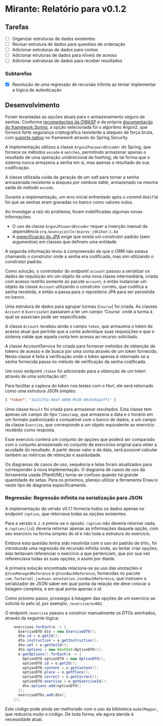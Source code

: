 # Mirante: Relatório para v0.1.2

## Tarefas
- [ ] Organizar estruturas de dados existentes
- [ ] Revisar estrutura de dados para questões de ordenação
- [ ] Adicionar estruturas de dados para contas
- [ ] Adicionar etruturas de dados para nĩíveis de acesso
- [ ] Adicionar estruturas de dados para receber resultados

### Subtarefas
- [x] Resolução de uma regressão de recursão infinita ao tentar implementar a lógica de autenticação

## Desenvolvimento

Foram levantadas as opções atuais para o armazenamento seguro de senhas. Conforme [recomedações da OWASP][#1] e da própria [documentação do framework Spring][#2], a opção selecionada foi o algoritmo Argon2, que fornece forte segurança criptográfica resistente a ataques de força bruta, com [suporte nativo][#3] no framework através do Spring Security.

A implementação utilizou a classe `Argon2PasswordEncoder` do Spring, que fornece os métodos `encode` e `matches`, permitindo armazenar apenas o resultado de uma operação unidirecional de _hashing_, de tal forma que o sistema nunca armazena a senha em si, mas apenas o resultado de sua codificação.

A classe utilizada cuida da geração de um _salt_ para tornar a senha armazenada resistente a ataques por _rainbow table_, armazenado na mesma saída do método `encode`.

Durante a implementação, um erro inicial enfrentado após o _commit_ `0b41f38` foi que as senhas eram gravadas no banco como valores nulos.

Ao investigar a raiz do problema, foram indetificadas algumas novas informações:

- O uso da classe `Argon2PaswordEncoder` requer a inserção manual da dependência `org.bouncycastle:bcprov-jdk15on:1.64`
- A [especificação do JPA][#4] exige que exista um construtor padrão (sem argumentos) em classes que definem uma entidade

A segunda informação levou à compreensão de que o ORM não estava chamando o construtor onde a senha era codificada, mas sim utilizando o construtor padrão.

Como solução, o controlador do _endpoint_ `account` passou a serializar os dados da requisição em um objeto de uma nova classe intermediária, criada com acesso restrito somente ao pacote `account`, e então instanciar um objeto da classe `Account` utilizando o construtor correto, que codifica a senha recebida, e então a passa para o repositório JPA para ser persistida no banco.

Uma estrutura de dados para agrupar turmas (`Course`) foi criada. As classes `Account` e `ExerciseSet` passaram a ter um campo 'Course` onde a turma à qual se associam pode ser especificada.

A classe `Account` recebeu ainda o campo `token`, que armazena o token de acesso atual que permite que a conta autentique suas requisições e que o sistema valide que aquela conta tem acesso ao recurso solicitado.

A classe AccountService foi criada para fornecer métodos de obtenção de tokens de acesso e de busca por uma conta através de um token fornecido. Nesta classe é feita a verificação onde o token apenas é retornado se a senha fornecida passa no método de verificação da senha codificada.

Um novo endpoint `/token` foi adicionado para a obtenção de um token através de uma solicitação `GET`.

Para facilitar a captura do token nos testes com o Hurl, ele será retornado como uma estrutura JSON simples:

```json
{ "token": "3a321f5a-ddaf-4800-9530-49cb39a2effc" }
```

Uma classe `Result` foi criada para armazenar resultados. Esta classe tem apenas um campo do tipo `Timestamp`, que armazena a data e o horário em um formato padronizado e compatível com o banco de dados, e um campo da classe `Exercise`, que corresponde a um objeto equivalente ao exercício recebido como resposta.

Esse exercício conterá um conjunto de opções que poderá ser comparado com o conjunto armazenado no conjunto de exercícios original para obter a acuidade do resultado. A partir desse valor e da data, será possível calcular também as métricas de retenção e assiduidade.

Os diagramas de casos de uso, sequência e telas foram atualizados para corresponder à nova implementação. O diagrama de casos de uso da ferramenta usada (PlantUML) torna-se confuso quando há grande quantidade de setas. Para os próximos, planejo utilizar a ferramenta Draw.io neste tipo de diagrama especificamente.

### Regressão: Regressão infinita na serialização para JSON
A implementação da versão v0.1.1 fornecia todos os dados apenas no endpoint `/option`, que retornava todas as opções existentes.

Para a versão `0.2.0` previa-se o oposto: `/option` não deveria retornar nada, e `/option/{id}` deveria retornar apenas as informações daquela opção, com seu exercício na forma simples do _id_  e não toda a estrutura do exercício.

Embora esta questão tenha sido resolvida com o uso do padrão de `DTOs`, foi introduzida uma regressão de recursão infinita onde, ao tentar criar opções, elas tentavam referenciar o exercício a que pertenciam, que por sua vez referenciava todas as suas opções, e assim por diante.

A primeira solução encontrada relaciona-se ao uso das anotações e `@JsonManagedReference` e `@JsonBackReference`, fornecidas no pacote `com.fasterxml.jackson.annotation.JsonBackReference`, que instruem o serializador de JSON saber em qual ponta da relação ele deve colocar a listagem completa, e em qual ponta apenas o _id_.

Como próximo passo, prossegui à listagem das opções de um exercício ao solicitá-lo pelo _id_, por exemplo, `/exercise/ex002`.

O endpoint `/exercise` passou a construir manualmente os DTOs aninhados, através da seguinte lógica:

```java
    exercises.forEach(e -> {
      ExerciseDTO dto = new ExerciseDTO();
      dto.id = e.getId();
      dto.instruction = e.getInstruction();
      dto.set = e.getSetId();
      dto.options = new HashSet<OptionDTO>();
      e.getOptions().forEach(o -> {
        OptionDTO optionDTO = new OptionDTO();
        optionDTO.id = o.getId();
        optionDTO.content = o.getContent();
        optionDTO.place = o.getPlace();
        optionDTO.correct = o.getCorrect();
        optionDTO.exercise = o.getExerciseId();
        dto.options.add(optionDTO);
      });
      exerciseDTOs.add(dto);
    });
```

Este código pode ainda ser melhorado com o uso da biblioteca `modelMapper`, que reduziria muito o código. De toda forma, ele agora atende à necessidade atual.

[#1]: https://cheatsheetseries.owasp.org/cheatsheets/Password_Storage_Cheat_Sheet.html
[#2]: https://docs.spring.io/spring-security/reference/features/authentication/password-storage.html#authentication-password-storage-argon2
[#3]: https://docs.spring.io/spring-security/site/docs/6.2.1/api/org/springframework/security/crypto/argon2/Argon2PasswordEncoder.html#encode(java.lang.CharSequence)
[#4]: https://openjpa.apache.org/builds/1.2.3/apache-openjpa/docs/jpa_overview_pc.html#:~:text=The%20JPA%20specification%20requires%20that,include%20a%20no%2Darg%20constructor.
